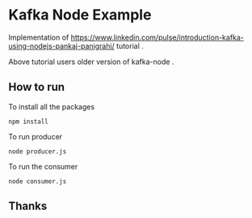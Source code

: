 # Kafka Node Example 

Implementation of https://www.linkedin.com/pulse/introduction-kafka-using-nodejs-pankaj-panigrahi/ tutorial . 

Above tutorial users older version of kafka-node .

## How to run 
To install all the packages
``` node
npm install 
```
To run producer
```
node producer.js
```

To run the consumer 
```
node consumer.js
```

## Thanks 

